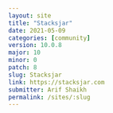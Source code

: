 ```yaml
---
layout: site
title: "Stacksjar"
date: 2021-05-09
categories: [community]
version: 10.0.8
major: 10
minor: 0
patch: 8
slug: Stacksjar
link: https://stacksjar.com
submitter: Arif Shaikh
permalink: /sites/:slug
---
```

